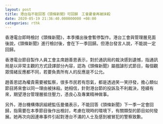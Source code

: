 ```yaml
---
layout: post
title: 港台指不能回答《頭條新聞》可回歸　工會憂會再被抺殺
date: 2020-05-19 21:36:40.000000000 +08:00
categories: rthk
---
```


香港電台即時檢討《頭條新聞》，本季播出後會暫停製作。港台工會與管理層見面後說，《頭條新聞》進行檢討後，會在下一季回歸。但港台發言人說，不能說一定回歸。

香港電台節目製作人員工會主席趙善恩表示，對於通訊局的裁決感到遺憾，指通訊局是以非常主觀的方式詮譯部分內容，認為《頭條新聞》屬戲謔形式節目，每個觀眾情緒反應都不同，若要負責所有人的反應是不公允。

趙善恩認為權貴需要被監察，很多市民若有怨氣，都是透過笑一笑抒發，擔心類似節目將來會以同一理由被抺殺。她相信，針對港台節的投訴及不利裁決，陸續有來，期望港台管理層抵住壓力，憑良心及專業精神做事。

另外，港台機構傳訊組總監伍曼儀表示，不能回答《頭條新聞》下一季一定會回歸，指需要在本季節目後作出檢討，考慮在現時的環境下，有關類型的節目如何發展。她再次向因連串事件引起對港台不滿的人士及感到被冒犯的警察致歉。
